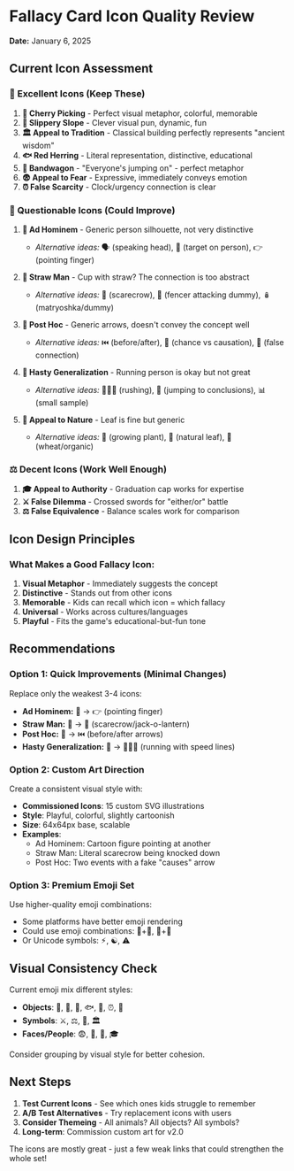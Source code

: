 # Fallacy Card Icon Quality Review
**Date:** January 6, 2025

## Current Icon Assessment

### 🌟 Excellent Icons (Keep These)
1. **🍒 Cherry Picking** - Perfect visual metaphor, colorful, memorable
2. **🎿 Slippery Slope** - Clever visual pun, dynamic, fun
3. **🏛️ Appeal to Tradition** - Classical building perfectly represents "ancient wisdom"
4. **🐟 Red Herring** - Literal representation, distinctive, educational
5. **🚌 Bandwagon** - "Everyone's jumping on" - perfect metaphor
6. **😨 Appeal to Fear** - Expressive, immediately conveys emotion
7. **⏰ False Scarcity** - Clock/urgency connection is clear

### 🤔 Questionable Icons (Could Improve)
1. **👤 Ad Hominem** - Generic person silhouette, not very distinctive
   - *Alternative ideas:* 🗣️ (speaking head), 🎯 (target on person), 👉 (pointing finger)

2. **🥤 Straw Man** - Cup with straw? The connection is too abstract
   - *Alternative ideas:* 🎃 (scarecrow), 🤺 (fencer attacking dummy), 🪆 (matryoshka/dummy)

3. **🔄 Post Hoc** - Generic arrows, doesn't convey the concept well
   - *Alternative ideas:* ⏮️ (before/after), 🎲 (chance vs causation), 🔗 (false connection)

4. **🏃 Hasty Generalization** - Running person is okay but not great
   - *Alternative ideas:* 🏃‍♂️💨 (rushing), 🎯 (jumping to conclusions), 📊 (small sample)

5. **🌿 Appeal to Nature** - Leaf is fine but generic
   - *Alternative ideas:* 🌱 (growing plant), 🍃 (natural leaf), 🌾 (wheat/organic)

### ⚖️ Decent Icons (Work Well Enough)
1. **🎓 Appeal to Authority** - Graduation cap works for expertise
2. **⚔️ False Dilemma** - Crossed swords for "either/or" battle
3. **⚖️ False Equivalence** - Balance scales work for comparison

## Icon Design Principles

### What Makes a Good Fallacy Icon:
1. **Visual Metaphor** - Immediately suggests the concept
2. **Distinctive** - Stands out from other icons
3. **Memorable** - Kids can recall which icon = which fallacy
4. **Universal** - Works across cultures/languages
5. **Playful** - Fits the game's educational-but-fun tone

## Recommendations

### Option 1: Quick Improvements (Minimal Changes)
Replace only the weakest 3-4 icons:
- **Ad Hominem:** 👤 → 👉 (pointing finger)
- **Straw Man:** 🥤 → 🎃 (scarecrow/jack-o-lantern)
- **Post Hoc:** 🔄 → ⏮️ (before/after arrows)
- **Hasty Generalization:** 🏃 → 🏃‍♂️💨 (running with speed lines)

### Option 2: Custom Art Direction
Create a consistent visual style with:
- **Commissioned Icons**: 15 custom SVG illustrations
- **Style**: Playful, colorful, slightly cartoonish
- **Size**: 64x64px base, scalable
- **Examples**:
  - Ad Hominem: Cartoon figure pointing at another
  - Straw Man: Literal scarecrow being knocked down
  - Post Hoc: Two events with a fake "causes" arrow

### Option 3: Premium Emoji Set
Use higher-quality emoji combinations:
- Some platforms have better emoji rendering
- Could use emoji combinations: 🏃+💨, 👤+🎯
- Or Unicode symbols: ⚡︎, ☯︎, ⚠︎

## Visual Consistency Check

Current emoji mix different styles:
- **Objects**: 🍒, 🎿, 🥤, 🐟, 🚌, ⏰, 🌿
- **Symbols**: ⚔️, ⚖️, 🔄, 🏛️
- **Faces/People**: 😨, 👤, 🏃, 🎓

Consider grouping by visual style for better cohesion.

## Next Steps

1. **Test Current Icons** - See which ones kids struggle to remember
2. **A/B Test Alternatives** - Try replacement icons with users
3. **Consider Themeing** - All animals? All objects? All symbols?
4. **Long-term**: Commission custom art for v2.0

The icons are mostly great - just a few weak links that could strengthen the whole set!